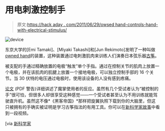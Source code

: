 # 用电刺激控制手

> 原文:[https://hack aday . com/2011/06/29/owsed hand-controls-hand-with-electrical-stimulus/](https://hackaday.com/2011/06/29/possessedhand-controls-hand-with-electrical-stimuli/)

![](../Images/ac888766edf79332fc3fac718fa61bd8.png "device")

东京大学的[Emi Tamaki]、[Miyaki Takashi]和[Jun Rekimoto]发明了一种叫做[owned hand](http://lab.rekimoto.org/projects/possessedhand/)的装置，这种装置通过电刺激肌肉来训练人们演奏日本弦乐器[古筝](http://en.wikipedia.org/wiki/Koto_(musical_instrument))。

被支配的手通过精确放置的电极“触发”单个手指。通过在控制关节的肌肉上放置一个电极，并在该肌肉的肌腱上放置一个接地电极，可以独立控制手部的 16 个关节。当 30 伏特的电压通过电极时，使用该设备的人没有感到疼痛。

[论文](http://dl.dropbox.com/u/1358070/CHI2011/PossessedHand_CHI2011.pdf) (PDF 警告)详细讲述了魔掌使用者的反应。虽然有几个受试者认为“被控制的手”很可怕，但很多人却很享受这种感觉——一个受试者甚至认为不用训练就能驾驶直升机。虽然这不像*《黑客帝国》*那样把旋翼执照下载到你的大脑里，但这只被拥有的手确实被证明是学习古筝指法的有用工具。你可以在[新科学家故事](http://www.newscientist.com/article/mg21028186.100-handhacking-lets-you-pluck-strings-like-a-musical-pro.html)中看到一段视频。

[via [新科学家](http://www.newscientist.com/article/mg21028186.100-handhacking-lets-you-pluck-strings-like-a-musical-pro.html)